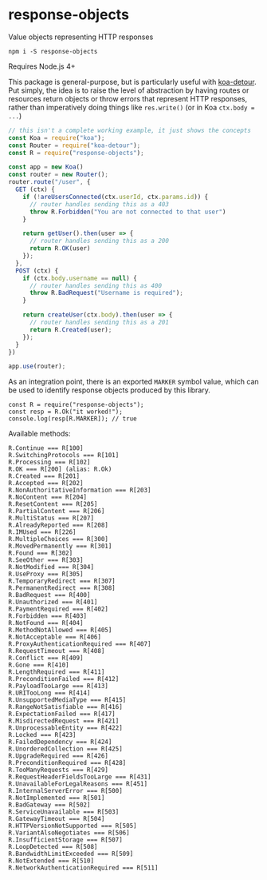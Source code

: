 # response-objects

Value objects representing HTTP responses

```
npm i -S response-objects
```

Requires Node.js 4+

This package is general-purpose, but is particularly useful with [koa-detour](http://github.com/nickb1080/koa-detour). Put simply, the idea is to raise the level of abstraction by having routes or resources return objects or throw errors that represent HTTP responses, rather than imperatively doing things like `res.write()` (or in Koa `ctx.body = ...`)

```js
// this isn't a complete working example, it just shows the concepts
const Koa = require("koa");
const Router = require("koa-detour");
const R = require("response-objects");

const app = new Koa()
const router = new Router();
router.route("/user", {
  GET (ctx) {
    if (!areUsersConnected(ctx.userId, ctx.params.id)) {
      // router handles sending this as a 403
      throw R.Forbidden("You are not connected to that user")
    }

    return getUser().then(user => {
      // router handles sending this as a 200
      return R.OK(user)
    });
  },
  POST (ctx) {
    if (ctx.body.username == null) {
      // router handles sending this as 400
      throw R.BadRequest("Username is required");
    }

    return createUser(ctx.body).then(user => {
      // router handles sending this as a 201
      return R.Created(user);
    });
  }
})

app.use(router);
```

As an integration point, there is an exported `MARKER` symbol value, which can be used to identify response objects produced by this library.

```
const R = require("response-objects");
const resp = R.Ok("it worked!");
console.log(resp[R.MARKER]); // true
```

Available methods:
```
R.Continue === R[100]
R.SwitchingProtocols === R[101]
R.Processing === R[102]
R.OK === R[200] (alias: R.Ok)
R.Created === R[201]
R.Accepted === R[202]
R.NonAuthoritativeInformation === R[203]
R.NoContent === R[204]
R.ResetContent === R[205]
R.PartialContent === R[206]
R.MultiStatus === R[207]
R.AlreadyReported === R[208]
R.IMUsed === R[226]
R.MultipleChoices === R[300]
R.MovedPermanently === R[301]
R.Found === R[302]
R.SeeOther === R[303]
R.NotModified === R[304]
R.UseProxy === R[305]
R.TemporaryRedirect === R[307]
R.PermanentRedirect === R[308]
R.BadRequest === R[400]
R.Unauthorized === R[401]
R.PaymentRequired === R[402]
R.Forbidden === R[403]
R.NotFound === R[404]
R.MethodNotAllowed === R[405]
R.NotAcceptable === R[406]
R.ProxyAuthenticationRequired === R[407]
R.RequestTimeout === R[408]
R.Conflict === R[409]
R.Gone === R[410]
R.LengthRequired === R[411]
R.PreconditionFailed === R[412]
R.PayloadTooLarge === R[413]
R.URITooLong === R[414]
R.UnsupportedMediaType === R[415]
R.RangeNotSatisfiable === R[416]
R.ExpectationFailed === R[417]
R.MisdirectedRequest === R[421]
R.UnprocessableEntity === R[422]
R.Locked === R[423]
R.FailedDependency === R[424]
R.UnorderedCollection === R[425]
R.UpgradeRequired === R[426]
R.PreconditionRequired === R[428]
R.TooManyRequests === R[429]
R.RequestHeaderFieldsTooLarge === R[431]
R.UnavailableForLegalReasons === R[451]
R.InternalServerError === R[500]
R.NotImplemented === R[501]
R.BadGateway === R[502]
R.ServiceUnavailable === R[503]
R.GatewayTimeout === R[504]
R.HTTPVersionNotSupported === R[505]
R.VariantAlsoNegotiates === R[506]
R.InsufficientStorage === R[507]
R.LoopDetected === R[508]
R.BandwidthLimitExceeded === R[509]
R.NotExtended === R[510]
R.NetworkAuthenticationRequired === R[511]
```
